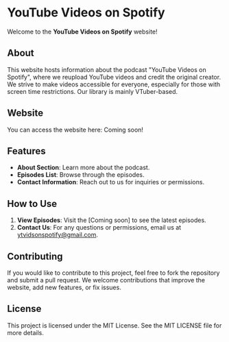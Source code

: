 # YouTube Videos on Spotify

Welcome to the **YouTube Videos on Spotify** website!

## About

This website hosts information about the podcast "YouTube Videos on Spotify", where we reupload YouTube videos and credit the original creator. We strive to make videos accessible for everyone, especially for those with screen time restrictions. Our library is mainly VTuber-based.

## Website

You can access the website here: Coming soon!

## Features

- **About Section**: Learn more about the podcast.
- **Episodes List**: Browse through the episodes.
- **Contact Information**: Reach out to us for inquiries or permissions.

## How to Use

1. **View Episodes**: Visit the [Coming soon] to see the latest episodes.
2. **Contact Us**: For any questions or permissions, email us at [ytvidsonspotify@gmail.com](mailto:ytvidsonspotify@gmail.com).

## Contributing

If you would like to contribute to this project, feel free to fork the repository and submit a pull request. We welcome contributions that improve the website, add new features, or fix issues.

## License

This project is licensed under the MIT License. See the MIT LICENSE file for more details.
